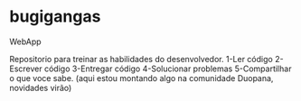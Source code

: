 # bugigangas
WebApp

Repositorio para treinar as habilidades do desenvolvedor.
1-Ler código
2-Escrever código
3-Entregar código
4-Solucionar problemas
5-Compartilhar o que voce sabe. (aqui estou montando algo na comunidade Duopana, novidades virão)
